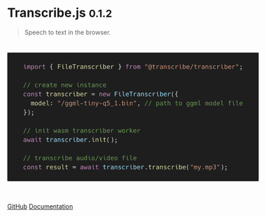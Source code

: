 # Transcribe.js <small>0.1.2</small>

> Speech to text in the browser.

<img src="_media/carbon.png" alt="screenshot of a JavaScript code snippet" width="1158" height="592" style="height:auto; max-width:36rem; margin: 1.5rem auto 2rem;" />

[GitHub](https://github.com/transcribejs/transcribe.js/)
[Documentation](#transcribejs)
